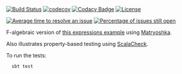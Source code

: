 [![Build Status](https://travis-ci.org/LoyolaChicagoCode/expressions-algebraic-scala.svg?branch=master)](https://travis-ci.org/LoyolaChicagoCode/expressions-algebraic-scala)
[![codecov](https://codecov.io/gh/LoyolaChicagoCode/expressions-algebraic-scala/branch/master/graph/badge.svg)](https://codecov.io/gh/LoyolaChicagoCode/expressions-algebraic-scala)
[![Codacy Badge](https://api.codacy.com/project/badge/Grade/15bade34fce8426dbf084bc0f63ab4c5)](https://www.codacy.com/app/laufer/expressions-algebraic-scala?utm_source=github.com&amp;utm_medium=referral&amp;utm_content=LoyolaChicagoCode/expressions-algebraic-scala&amp;utm_campaign=Badge_Grade)
[![License](http://img.shields.io/:license-mit-blue.svg)](http://doge.mit-license.org)

[![Average time to resolve an issue](http://isitmaintained.com/badge/resolution/LoyolaChicagoCode/expressions-algebraic-scala.svg)](http://isitmaintained.com/project/LoyolaChicagoCode/expressions-algebraic-scala "Average time to resolve an issue")
[![Percentage of issues still open](http://isitmaintained.com/badge/open/LoyolaChicagoCode/expressions-algebraic-scala.svg)](http://isitmaintained.com/project/LoyolaChicagoCode/expressions-algebraic-scala "Percentage of issues still open")


F-algebraic version of
[this expressions example](https://github.com/LoyolaChicagoCode/expressions-scala)
using
[Matryoshka](https://github.com/slamdata/matryoshka).

Also illustrates property-based testing using
[ScalaCheck](https://www.scalacheck.org).

To run the tests:

      sbt test
